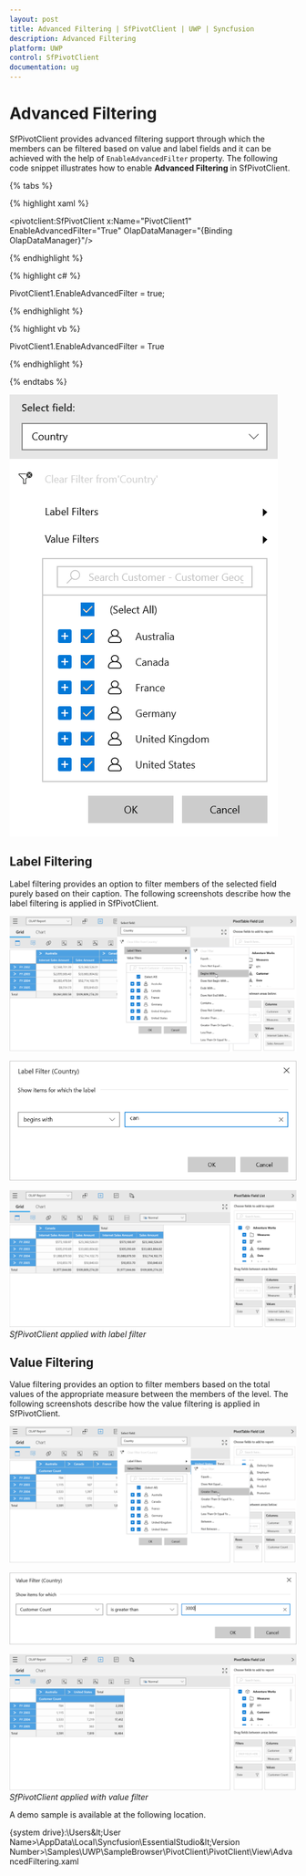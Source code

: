 ```yaml
---
layout: post
title: Advanced Filtering | SfPivotClient | UWP | Syncfusion
description: Advanced Filtering
platform: UWP
control: SfPivotClient
documentation: ug
---
```


# Advanced Filtering

SfPivotClient provides advanced filtering support through which the members can be filtered based on value and label fields and it can be achieved with the help of `EnableAdvancedFilter` property. The following code snippet illustrates how to enable **Advanced Filtering** in SfPivotClient.

{% tabs %}

{% highlight xaml %}

<pivotclient:SfPivotClient x:Name="PivotClient1" EnableAdvancedFilter="True" OlapDataManager="{Binding OlapDataManager}"/>

{% endhighlight %}

{% highlight c# %}

PivotClient1.EnableAdvancedFilter = true;

{% endhighlight %}

{% highlight vb %}

PivotClient1.EnableAdvancedFilter = True

{% endhighlight %}

{% endtabs %}

![](Advanced-Filtering_images/advancedFilteringEnabled.png)

## Label Filtering

Label filtering provides an option to filter members of the selected field purely based on their caption. The following screenshots describe how the label filtering is applied in SfPivotClient.

![](Advanced-Filtering_images/labelFiletring_step1.png)

![](Advanced-Filtering_images/labelFiletring_step2.png)

![](Advanced-Filtering_images/labelFilteredClient.png)
*SfPivotClient applied with label filter*

## Value Filtering

Value filtering provides an option to filter members based on the total values of the appropriate measure between the members of the level. The following screenshots describe how the value filtering is applied in SfPivotClient.

![](Advanced-Filtering_images/valueFiltering_step1.png)

![](Advanced-Filtering_images/valueFiltering_step2.png)

![](Advanced-Filtering_images/valueFilteredClient.png)
*SfPivotClient applied with value filter*

A demo sample is available at the following location.

{system drive}:\Users\&lt;User Name&gt;\AppData\Local\Syncfusion\EssentialStudio\&lt;Version Number&gt;\Samples\UWP\SampleBrowser\PivotClient\PivotClient\View\AdvancedFiltering.xaml